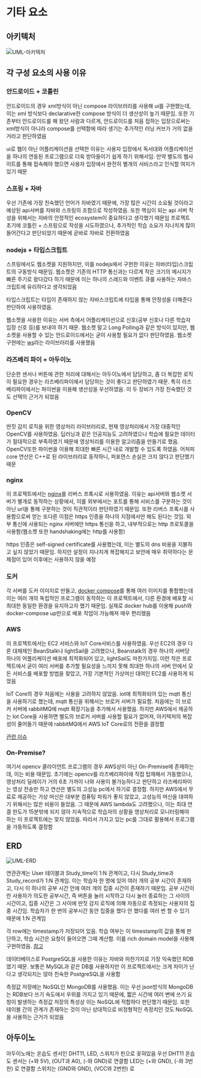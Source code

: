 # 기타 요소
## 아키텍처
![UML-아키텍처](https://user-images.githubusercontent.com/29668913/187192733-8cbb3754-99fc-4ebb-9a96-c622525ada1f.jpg)
## 각 구성 요소의 사용 이유
### 안드로이드 + 코틀린
안드로이드의 경우 xml방식이 아닌 compose 라이브러리를 사용해 ui를 구현했는데, 이는 xml 방식보다 declarative한 compose 방식이 더 생산성이 높기 때문임. 또한 기존부터 안드로이드를 해 왔던 사람과 다르게, 안드로이드를 처음 접하는 입장으로써는 xml방식이 아니라 compose를 선택함에 따라 생기는 추가적인 러닝 커브가 거의 없을 거라고 판단하였음

ui로 웹이 아닌 어플리케이션을 선택한 이유는 사용자 입장에서 독서대와 어플리케이션을 하나의 연동된 프로그램으로 더욱 받아들이기 쉽게 하기 위해서임. 만약 별도의 웹사이트를 통해 접속해야 했으면 사용자 입장에서 완전히 별개의 서비스라고 인식할 여지가 있기 때문
### 스프링 + 자바
우선 기존에 가장 친숙했던 언어가 자바였기 때문에, 가장 많은 시간이 소요될 것이라고 예상된 api서버를 자바와 스프링의 조합으로 작성하였음. 또한 핵심이 되는 api 서버 작성을 위해서는 자바의 안정적인 ecosystem이 중요하다고 생각했기 때문임
프로젝트 초기에 코틀린 + 스프링으로 작성을 시도하였으나, 추가적인 학습 소요가 지나치게 많이 들어간다고 판단되었기 때문에 곧바로 자바로 전환하였음
### nodejs + 타입스크립트
스프링에서도 웹소켓을 지원하지만, 이를 nodejs에서 구현한 이유는 자바(타입)스크립트의 구동방식 때문임. 웹소켓은 기존의 HTTP 통신과는 다르게 작은 크기의 메시지가 빠른 주기로 왔다갔다 하기 때문에 이는 하나의 스레드와 이벤트 큐를 사용하는 자바스크립트에 유리하다고 생각되었음

타입스크립트는 타입이 존재하지 않는 자바스크립트에 타입을 통해 안정성을 더해준다 판단하여 사용하였음.

웹소켓을 사용한 이유는 서버 측에서 어플리케이션으로 신호(공부 신호나 다른 학습자 입장 신호 등)를 보내야 하기 때문. 웹소켓 말고 Long Polling과 같은 방식이 있지만, 웹소켓을 사용할 수 있는 안드로이드에서는 굳이 사용할 필요가 없다 판단하였음. 웹소켓 구현에는 [ws](https://github.com/websockets/ws)라는 라이브러리를 사용했음

### 라즈베리 파이 + 아두이노
단순한 센서나 버튼에 관한 처리에 대해서는 아두이노에서 담당하고, 좀 더 복잡한 로직이 필요한 경우는 라즈베리파이에서 담당하는 것이 좋다고 판단하였기 때문. 특히 라즈베리파이에서는 파이썬을 이용해 생산성을 우선하였음. 이 두 장비가 가장 친숙했던 것도 선택의 근거가 되었음

### OpenCV
딴짓 감지 로직을 위한 영상처리 라이브러리로, 현재 영상처리에서 가장 대중적인 OpenCV를 사용하였음. 딥러닝과 같은 인공지능도 고려하였으나 학습에 필요한 데이터가 절대적으로 부족하였기 때문에 영상처리를 이용한 알고리즘을 만들기로 했음. OpenCV또한 파이썬을 이용해 최대한 빠른 시간 내로 개발할 수 있도록 하였음. 어처피 core 연산은 C++로 된 라이브러리로 동작하니, 퍼포먼스 손실은 크지 않다고 판단했기 때문

### nginx
이 프로젝트에서는 [nginx](https://github.com/veryneuron/study_mate_project/blob/main/server/default.conf)를 리버스 프록시로 사용하였음. 이유는 api서버와 웹소켓 서버가 별개로 동작하는 상황에서, 이를 외부에서는 포트를 통해 서비스를 구분하는 것이 아닌 url을 통해 구분하는 것이 직관적이라 판단하였기 때문임. 또한 리버스 프록시를 사용함으로써 얻는 또다른 이점은 https 인증을 하나의 지점에서만 해도 된다는 것임. 외부 통신에 사용되는 nginx 서버에만 https 통신을 하고, 내부적으로는 http 프로토콜을 사용함(웹소켓 또한 handshaking에는 http를 사용함)

https 인증은 self-signed certificate를 사용했는데, 이는 별도의 dns 비용을 지불하고 싶지 않았기 때문임. 하지만 설정이 지나치게 복잡해지고 보안에 매우 취약하다는 문제점이 있어 이후에는 사용하지 않을 예정

### 도커
각 서버를 도커 이미지로 만들고, [docker compose](https://github.com/veryneuron/study_mate_project/blob/main/server/docker-compose.yml)를 통해 여러 이미지를 통합했는데 이는 여러 개의 독립적인 프로그램이 동작하는 이 프로젝트에서, 다른 환경에 배포할 시 최대한 동일한 환경을 유지하고자 했기 때문임. 실제로 docker hub를 이용해 push와 docker-compose up만으로 배포 작업이 가능해져 매우 편리했음

### AWS
이 프로젝트에서는 EC2 서비스와 IoT Core서비스를 사용하였음. 우선 EC2의 경우 다른 대체제인 BeanStalk나 lightSail을 고려했으나, Beanstalk의 경우 하나의 서버당 하나의 어플리케이션 배포에 최적화되어 있고, lightSail도 마찬가지임. 이런 작은 프로젝트에서 굳이 여러 서버를 추가할 필요성을 느끼지 못해 최대한 하나의 서버 안에서 모든 서비스를 배포할 방법을 찾았고, 가장 기본적인 가상머신 대여인 EC2를 사용하게 되었음

IoT Core의 경우 처음에는 사용을 고려하지 않았음. iot에 최적화되어 있는 mqtt 통신을 사용하기로 했는데, mqtt 통신을 위해서는 브로커 서버가 필요함. 처음에는 이 브로커 서버에 rabbitMQ에 mqtt 확장기능을 추가해서 사용했음. 하지만 AWS에서 제공하는 Iot Core을 사용하면 별도의 브로커 서버를 사용할 필요가 없어져, 아키텍처의 복잡성이 줄어들기 때문에 rabbitMQ에서 AWS IoT Core로의 전환을 결정함

[관련 이슈](https://github.com/veryneuron/study_mate_project/issues/8)

### On-Premise?
여기서 opencv 클라이언트 프로그램의 경우 AWS상이 아닌 On-Premise에 존재하는데, 이는 비용 때문임. 초기에는 opencv를 라즈베리파이에 직접 탑재해서 가동했으나, 영상처리 딜레이가 거의 6초 가까이 나와 사용이 불가능하다고 판단하고 라즈베리파이는 영상 전송만 하고 연산은 별도의 고성능 pc에서 하기로 결정함. 하지만 AWS에서 무료로 제공하는 가상 머신은 대부분 컴퓨팅 파워가 좋지 않았고, 고성능의 머신을 대여하기 위해서는 많은 비용이 들었음. 그 때문에 AWS lambda도 고려했으나, 이는 최대 연결 한도가 15분밖에 되지 않아 지속적으로 학습자의 상황을 영상처리로 모니터링해야 하는 이 프로젝트에는 맞지 않았음. 따라서 가지고 있는 pc를 그대로 활용해서 프로그램을 가동하도록 결정함

## ERD
![UML-ERD](https://user-images.githubusercontent.com/29668913/187197600-3c180a11-b4ab-43a2-ac74-163452db5373.jpg)

연관관계는 User 테이블과 Study_time이 1:N 관계이고, 다시 Study_time과 Study_record가 1:N 관계임. 이는 학습자 한 명에 있어 여러 개의 공부 시간이 존재하고, 다시 이 하나의 공부 시간 안에 여러 개의 집중 시간이 존재하기 때문임. 공부 시간이란 사용자가 의도한 공부시간, 즉 버튼을 눌러 시작하고 다시 눌러 종료하는 그 사이의 시간이고, 집중 시간은 그 사이에 딴짓 감지 로직에 의해 자동으로 측정되는 사용자의 집중 시간임. 학습자가 한 번의 공부시간 동안 집중을 했다 안 했다를 여러 번 할 수 있기 때문에 1:N 관계임

각 row에는 timestamp가 저장되어 있음. 학습 여부는 이 timestamp의 값을 통해 판단하고, 학습 시간은 요청이 들어오면 그때 계산함. 이를 rich domain model을 사용해 구현하였음. [참고](https://github.com/veryneuron/study_mate_project/blob/main/doc/%EA%B3%B5%EB%B6%80%20%EC%8B%9C%EC%9E%91%2C%20%EC%A2%85%EB%A3%8C%20%2B%20%EB%94%B4%EC%A7%93%20%EA%B2%BD%EB%B3%B4.md#%EC%8A%A4%ED%94%84%EB%A7%81-api%EC%84%9C%EB%B2%84)

데이터베이스로 PostgreSQL을 사용한 이유는 자바와 마찬가지로 가장 익숙했던 RDB였기 때문. 보통은 MySQL과 같은 DB를 사용하지만 이 프로젝트에서는 크게 차이가 난다고 생각되지는 않아 친숙한 PostgreSQL을 사용함

측정값 저장에는 NoSQL인 MongoDB를 사용했음. 이는 우선 json방식의 MongoDB는 RDB보다 쓰기 속도에서 우위를 가지고 있기 때문에, 짧은 시간에 여러 변에 쓰기 요청이 발생하는 측정값 저장의 특성상 이는 NoSQL에 적합하다 판단했기 때문임. 또한 테이블 간의 관계가 존재하는 것이 아닌 상대적으로 비정형적인 측정치인 것도 NoSQL을 사용하는 근거가 되었음

## 아두이노
아두이노에는 온습도 센서인 DHT11, LED, 스위치가 핀으로 꽂혀있음
우선 DHT11 온습도 센서는 (+와 5V), (OUT과 A0), (-와 GND)로 연결함
LED는 (+와 GND), (-와 3번핀) 로 연결함
스위치는 (GND와 GND), (VCC와 2번핀) 로 
